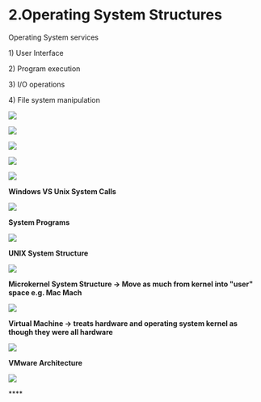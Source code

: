 # 2.Operating System Structures

Operating System services 

1\) User Interface

2\) Program execution

3\) I/O operations

4\) File system manipulation 

![](../.gitbook/assets/image%20%2828%29.png)

![](../.gitbook/assets/image%20%2877%29.png)





![](../.gitbook/assets/image%20%2811%29.png)

![](../.gitbook/assets/image%20%2888%29.png)

![](../.gitbook/assets/image%20%2861%29.png)

**Windows VS Unix System Calls** 

![](../.gitbook/assets/image%20%288%29.png)



**System Programs**

![](../.gitbook/assets/image%20%28159%29.png)

**UNIX System Structure**

![](../.gitbook/assets/image%20%2832%29.png)

**Microkernel System Structure -&gt; Move as much from kernel into "user" space e.g. Mac Mach**

![](../.gitbook/assets/image%20%2834%29.png)

**Virtual Machine -&gt; treats hardware and operating system kernel as though they were all hardware**

![](../.gitbook/assets/image%20%28151%29.png)

**VMware Architecture** 

![](../.gitbook/assets/image%20%2854%29.png)

\*\*\*\*

